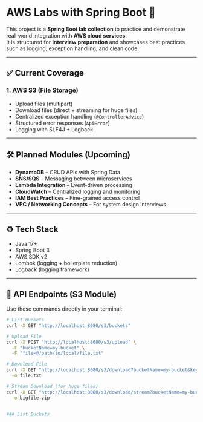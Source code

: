# AWS Labs with Spring Boot 🚀

This project is a **Spring Boot lab collection** to practice and demonstrate real-world integration with **AWS cloud services**.  
It is structured for **interview preparation** and showcases best practices such as logging, exception handling, and clean code.

---

## ✅ Current Coverage

### 1. AWS S3 (File Storage)
- Upload files (multipart)
- Download files (direct + streaming for huge files)
- Centralized exception handling (`@ControllerAdvice`)
- Structured error responses (`ApiError`)
- Logging with SLF4J + Logback

---

## 🛠 Planned Modules (Upcoming)
- **DynamoDB** – CRUD APIs with Spring Data
- **SNS/SQS** – Messaging between microservices
- **Lambda Integration** – Event-driven processing
- **CloudWatch** – Centralized logging and monitoring
- **IAM Best Practices** – Fine-grained access control
- **VPC / Networking Concepts** – For system design interviews

---

## ⚙️ Tech Stack
- Java 17+
- Spring Boot 3
- AWS SDK v2
- Lombok (logging + boilerplate reduction)
- Logback (logging framework)

---

## 📡 API Endpoints (S3 Module)

Use these commands directly in your terminal:

```bash
# List Buckets
curl -X GET "http://localhost:8080/s3/buckets"

# Upload File
curl -X POST "http://localhost:8080/s3/upload" \
  -F "bucketName=my-bucket" \
  -F "file=@/path/to/local/file.txt"

# Download File
curl -X GET "http://localhost:8080/s3/download?bucketName=my-bucket&key=file.txt" \
  -o file.txt

# Stream Download (for huge files)
curl -X GET "http://localhost:8080/s3/download/stream?bucketName=my-bucket&key=bigfile.zip" \
  -o bigfile.zip


### List Buckets
